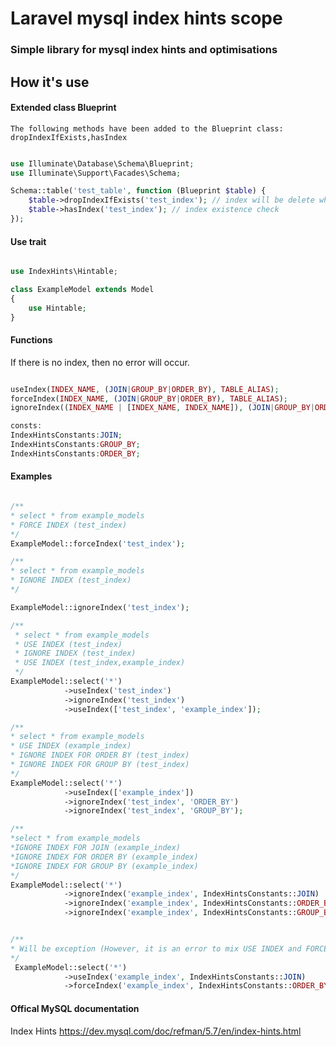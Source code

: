 # Laravel mysql index hints scope

### Simple library for mysql index hints and optimisations

## How it's use
#### Extended class Blueprint

`The following methods have been added to the Blueprint class: dropIndexIfExists,hasIndex`

```php

use Illuminate\Database\Schema\Blueprint;
use Illuminate\Support\Facades\Schema;

Schema::table('test_table', function (Blueprint $table) {
    $table->dropIndexIfExists('test_index'); // index will be delete when index exists
    $table->hasIndex('test_index'); // index existence check  
});
```

#### Use trait

```php

use IndexHints\Hintable;

class ExampleModel extends Model
{
    use Hintable;
}

```
#### Functions

If there is no index, then no error will occur.

```php

useIndex(INDEX_NAME, (JOIN|GROUP_BY|ORDER_BY), TABLE_ALIAS);
forceIndex(INDEX_NAME, (JOIN|GROUP_BY|ORDER_BY), TABLE_ALIAS);
ignoreIndex((INDEX_NAME | [INDEX_NAME, INDEX_NAME]), (JOIN|GROUP_BY|ORDER_BY), TABLE_ALIAS);

consts: 
IndexHintsConstants:JOIN;
IndexHintsConstants:GROUP_BY;
IndexHintsConstants:ORDER_BY;

```


#### Examples
```php

/**
* select * from example_models 
* FORCE INDEX (test_index)
*/
ExampleModel::forceIndex('test_index');

/**
* select * from example_models 
* IGNORE INDEX (test_index)
*/

ExampleModel::ignoreIndex('test_index');

/**
 * select * from example_models 
 * USE INDEX (test_index) 
 * IGNORE INDEX (test_index) 
 * USE INDEX (test_index,example_index)
 */
ExampleModel::select('*')
            ->useIndex('test_index')
            ->ignoreIndex('test_index')
            ->useIndex(['test_index', 'example_index']); 

/**
* select * from example_models 
* USE INDEX (example_index)
* IGNORE INDEX FOR ORDER BY (test_index) 
* IGNORE INDEX FOR GROUP BY (test_index)
*/
ExampleModel::select('*')
            ->useIndex(['example_index'])
            ->ignoreIndex('test_index', 'ORDER_BY')
            ->ignoreIndex('test_index', 'GROUP_BY');

/**
*select * from example_models 
*IGNORE INDEX FOR JOIN (example_index)
*IGNORE INDEX FOR ORDER BY (example_index) 
*IGNORE INDEX FOR GROUP BY (example_index)
*/
ExampleModel::select('*')
            ->ignoreIndex('example_index', IndexHintsConstants::JOIN)
            ->ignoreIndex('example_index', IndexHintsConstants::ORDER_BY)
            ->ignoreIndex('example_index', IndexHintsConstants::GROUP_BY);


/**
* Will be exception (However, it is an error to mix USE INDEX and FORCE INDEX for the same table) 
*/
 ExampleModel::select('*')
            ->useIndex('example_index', IndexHintsConstants::JOIN)
            ->forceIndex('example_index', IndexHintsConstants::ORDER_BY)
```


#### Offical MySQL documentation 
Index Hints https://dev.mysql.com/doc/refman/5.7/en/index-hints.html
